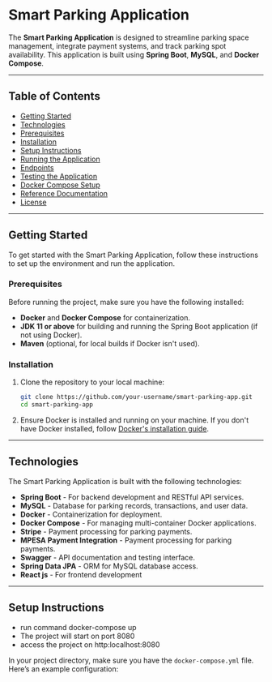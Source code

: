 # Smart Parking Application

The **Smart Parking Application** is designed to streamline parking space management, integrate payment systems, and track parking spot availability. This application is built using **Spring Boot**, **MySQL**, and **Docker Compose**.

---

## Table of Contents

- [Getting Started](#getting-started)
- [Technologies](#technologies)
- [Prerequisites](#prerequisites)
- [Installation](#installation)
- [Setup Instructions](#setup-instructions)
- [Running the Application](#running-the-application)
- [Endpoints](#endpoints)
- [Testing the Application](#testing-the-application)
- [Docker Compose Setup](#docker-compose-setup)
- [Reference Documentation](#reference-documentation)
- [License](#license)

---

## Getting Started

To get started with the Smart Parking Application, follow these instructions to set up the environment and run the application.

### Prerequisites

Before running the project, make sure you have the following installed:

- **Docker** and **Docker Compose** for containerization.
- **JDK 11 or above** for building and running the Spring Boot application (if not using Docker).
- **Maven** (optional, for local builds if Docker isn't used).

### Installation

1. Clone the repository to your local machine:

    ```bash
    git clone https://github.com/your-username/smart-parking-app.git
    cd smart-parking-app
    ```

2. Ensure Docker is installed and running on your machine. If you don't have Docker installed, follow [Docker's installation guide](https://docs.docker.com/get-docker/).

---

## Technologies

The Smart Parking Application is built with the following technologies:

- **Spring Boot** - For backend development and RESTful API services.
- **MySQL** - Database for parking records, transactions, and user data.
- **Docker** - Containerization for deployment.
- **Docker Compose** - For managing multi-container Docker applications.
- **Stripe** - Payment processing for parking payments.
- **MPESA Payment Integration** - Payment processing for parking payments.
- **Swagger** - API documentation and testing interface.
- **Spring Data JPA** - ORM for MySQL database access.
- **React js** - For frontend development

---

## Setup Instructions

- run command docker-compose up
- The project will start on port 8080
- access the project on http:localhost:8080

In your project directory, make sure you have the `docker-compose.yml` file. Here’s an example configuration:

